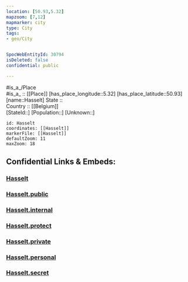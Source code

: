 ```yaml
---
location: [50.93,5.32] 
mapzoom: [7,12] 
mapmarker: city 
type: City
tags:
- geo/City


SpocWebEntityId: 30794
isDeleted: false
confidential: public

---
```

#is_a_/Place  
#is_a_ :: [[Place]] 
[has_place_longitude::5.32] 
[has_place_latitude::50.93] 
[name::Hasselt] 
State ::  
Country :: [[Belgium]]  
[StateId::] 
[Population::] 
[Unknown::] 


```leaflet
id: Hasselt
coordinates: [[Hasselt]] 
markerFile: [[Hasselt]] 
defaultZoom: 11 
maxZoom: 18
```


## Confidential Links & Embeds: 

### [Hasselt](/_Standards/Earth/Continent/Europe/Europe~West/Belgium/Regions~Belgium/Vlaanderen/counties~Vlaanderen/Limburg/City/Hasselt.md) 

### [Hasselt.public](/_public/Earth/Continent/Europe/Europe~West/Belgium/Regions~Belgium/Vlaanderen/counties~Vlaanderen/Limburg/City/Hasselt.public.md) 

### [Hasselt.internal](/_internal/Earth/Continent/Europe/Europe~West/Belgium/Regions~Belgium/Vlaanderen/counties~Vlaanderen/Limburg/City/Hasselt.internal.md) 

### [Hasselt.protect](/_protect/Earth/Continent/Europe/Europe~West/Belgium/Regions~Belgium/Vlaanderen/counties~Vlaanderen/Limburg/City/Hasselt.protect.md) 

### [Hasselt.private](/_private/Earth/Continent/Europe/Europe~West/Belgium/Regions~Belgium/Vlaanderen/counties~Vlaanderen/Limburg/City/Hasselt.private.md) 

### [Hasselt.personal](/_personal/Earth/Continent/Europe/Europe~West/Belgium/Regions~Belgium/Vlaanderen/counties~Vlaanderen/Limburg/City/Hasselt.personal.md) 

### [Hasselt.secret](/_secret/Earth/Continent/Europe/Europe~West/Belgium/Regions~Belgium/Vlaanderen/counties~Vlaanderen/Limburg/City/Hasselt.secret.md)

